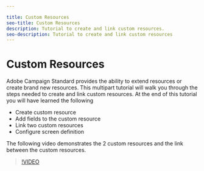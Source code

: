 ```yaml
---

title: Custom Resources
seo-title: Custom Resources
description: Tutorial to create and link custom resources.
seo-description: Tutorial to create and link custom resources
---
```


# Custom Resources

Adobe Campaign Standard provides the ability to extend resources or create brand new resources. This multipart tutorial will walk you through the steps needed to create and link custom resources. At the end of this tutorial you will have learned the following

* Create custom resource
* Add fields to the custom resource
* Link two custom resources
* Configure screen definition

The following video demonstrates the 2 custom resources and the link between the custom resources.
>[!VIDEO](https://video.tv.adobe.com/v/27715?quality=9)
